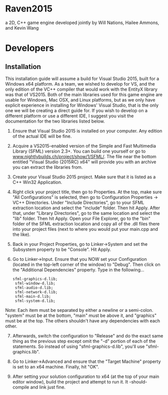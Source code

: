 # Raven2015
a 2D, C++ game engine developed jointly by Will Nations, Hailee Ammons, and Kevin Wang 

# Developers
## Installation

This installation guide will assume a build for Visual Studio 2015, built for a Windows x64 platform. As a team, we wished to develop for VS, and the only edition of the VC++ compiler that would work with the EntityX library was that of VS2015. Both of the main libraries used for this game engine are usable for Windows, Mac OSX, and Linux platforms, but as we only have explicit experience in installing for Windows' Visual Studio, that is the only one we will be creating a direct guide for. If you wish to develop on a different platform or use a different IDE, I suggest you visit the documentation for the two libraries listed below.

1. Ensure that Visual Studio 2015 is installed on your computer. Any edition of the actual IDE will be fine.

2. Acquire a VS2015-enabled version of the Simple and Fast Multimedia Library (SFML) version 2.3+. You can build one yourself or go to www.nightlybuilds.ch/project/show/1/SFML/. The file near the bottom entitled "Visual Studio (2015RC) x64" will provide you with an archive you can extract the libraries from.

3. Create your Visual Studio 2015 project. Make sure that it is listed as a C++ Win32 Application.

4. Right click your project title, then go to Properties. At the top, make sure "All Configurations" is selected, then go to Configuration Properties -> VC++ Directories. Under "Include Directories", go to your SFML extraction location and select the "include" folder. Then hit Apply. After that, under "Library Directories", go to the same location and select the "lib" folder. Then hit Apply. Open your File Explorer, go to the "bin" folder of the SFML extraction location and copy all of the .dll files there into your project files (next to where you would put your main.cpp and the like).

5. Back in your Project Properties, go to Linker->System and set the Subsystem property to be "Console". Hit Apply.

6. <p>Go to Linker->Input. Ensure that you NOW set your Configuration (located in the top-left corner of the window) to "Debug". Then click on the "Additional Dependencies" property. Type in the following...</p>
    <code>sfml-graphics-d.lib;
    sfml-window-d.lib;
    sfml-audio-d.lib;
    sfml-network-d.lib;
    sfml-main-d.lib;
    sfml-system-d.lib;</code>
<p>Note: Each item must be separated by either a newline or a semi-colon. "system" must be at the bottom, "main" must be above it, and "graphics" must be at the top. The others shouldn't have any dependencies with each other.</p>

7. Afterwards, switch the configuration to "Release" and do the exact same thing as the previous step except omit the "-d" portion of each of the statements. So instead of using "sfml-graphics-d.lib", you'll use "sfml-graphics.lib".

8. Go to Linker->Advanced and ensure that the "Target Machine" property is set to an x64 machine. Finally, hit "OK".

9. After setting your solution configuration to x64 (at the top of your main editor window), build the project and attempt to run it. It -should- compile and link just fine.
